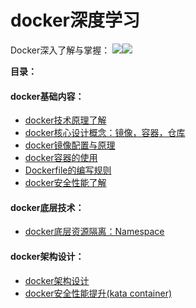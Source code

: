 # docker深度学习


Docker深入了解与掌握： ![](<https://img.shields.io/badge/docker-19.0.3.6-blue>)![](<https://img.shields.io/badge/author-%E7%8E%8B%E6%B5%B7%E9%A3%9E-blue>)

**目录：**

#### docker基础内容：

- [docker技术原理了解](1.Docker技术原理.md)
- [docker核心设计概念：镜像，容器，仓库](2.Docker容器、镜像、仓库.md)
- [docker镜像配置与原理](3.Docker镜像配置与原理.md)
- [docker容器的使用](4.Docker容器的使用.md)
- [Dockerfile的编写规则](5.Dockerfile的编写规则.md)
- [docker安全性能了解](7.Docker安全性能了解.md)

#### **docker底层技术：**

- [docker底层资源隔离：Namespace](9.Docker底层资源隔离namespace.md)

#### docker架构设计：

- [docker架构设计](6.Docker架构设计.md)
- [docker安全性能提升(kata container)](8.Docker安全性能提升.md)

